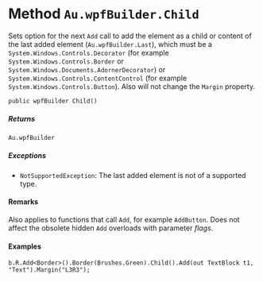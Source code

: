 # Method `Au.wpfBuilder.Child`

Sets option for the next `Add` call to add the element as a child or content of the last added element (`Au.wpfBuilder.Last`), which must be a `System.Windows.Controls.Decorator` (for example `System.Windows.Controls.Border` or `System.Windows.Documents.AdornerDecorator`) or `System.Windows.Controls.ContentControl` (for example `System.Windows.Controls.Button`). Also will not change the `Margin` property.

```
public wpfBuilder Child()
```

##### Returns

`Au.wpfBuilder`

##### Exceptions

- `NotSupportedException`:
    The last added element is not of a supported type.

#### Remarks

Also applies to functions that call `Add`, for example `AddButton`. Does not affect the obsolete hidden `Add` overloads with parameter *flags*.

#### Examples

```
b.R.Add<Border>().Border(Brushes.Green).Child().Add(out TextBlock t1, "Text").Margin("L3R3");
```